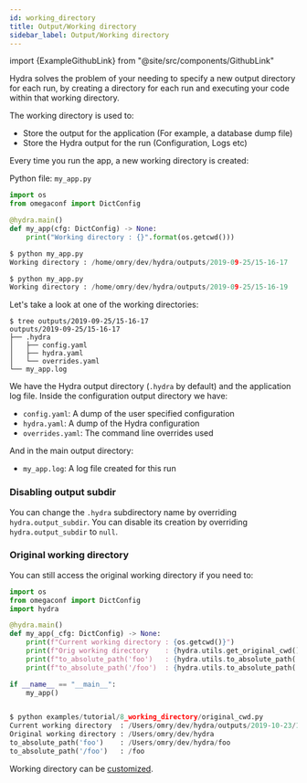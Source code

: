 ```yaml
---
id: working_directory
title: Output/Working directory
sidebar_label: Output/Working directory
---
```


import {ExampleGithubLink} from "@site/src/components/GithubLink"

<ExampleGithubLink to="examples/tutorials/basic/running_your_hydra_app/3_working_directory"/>

Hydra solves the problem of your needing to specify a new output directory for each run, by 
creating a directory for each run and executing your code within that working directory.

The working directory is used to:
* Store the output for the application (For example, a database dump file)
* Store the Hydra output for the run (Configuration, Logs etc)

Every time you run the app, a new working directory is created:

Python file: `my_app.py`
```python
import os
from omegaconf import DictConfig

@hydra.main()
def my_app(cfg: DictConfig) -> None:
    print("Working directory : {}".format(os.getcwd()))

$ python my_app.py
Working directory : /home/omry/dev/hydra/outputs/2019-09-25/15-16-17

$ python my_app.py
Working directory : /home/omry/dev/hydra/outputs/2019-09-25/15-16-19
```

Let's take a look at one of the working directories:
```text
$ tree outputs/2019-09-25/15-16-17
outputs/2019-09-25/15-16-17
├── .hydra
│   ├── config.yaml
│   ├── hydra.yaml
│   └── overrides.yaml
└── my_app.log
```

We have the Hydra output directory (`.hydra` by default) and the application log file.
Inside the configuration output directory we have:
* `config.yaml`: A dump of the user specified configuration
* `hydra.yaml`: A dump of the Hydra configuration
* `overrides.yaml`: The command line overrides used

And in the main output directory:
* `my_app.log`: A log file created for this run

### Disabling output subdir 
You can change the `.hydra` subdirectory name by overriding `hydra.output_subdir`.
You can disable its creation by overriding `hydra.output_subdir` to `null`. 


### Original working directory

You can still access the original working directory if you need to:

```python
import os
from omegaconf import DictConfig
import hydra

@hydra.main()
def my_app(_cfg: DictConfig) -> None:
    print(f"Current working directory : {os.getcwd()}")
    print(f"Orig working directory    : {hydra.utils.get_original_cwd()}")
    print(f"to_absolute_path('foo')   : {hydra.utils.to_absolute_path('foo')}")
    print(f"to_absolute_path('/foo')  : {hydra.utils.to_absolute_path('/foo')}")

if __name__ == "__main__":
    my_app()


$ python examples/tutorial/8_working_directory/original_cwd.py
Current working directory  : /Users/omry/dev/hydra/outputs/2019-10-23/10-53-03
Original working directory : /Users/omry/dev/hydra
to_absolute_path('foo')    : /Users/omry/dev/hydra/foo
to_absolute_path('/foo')   : /foo
```


Working directory can be [customized](/configure_hydra/workdir.md).
